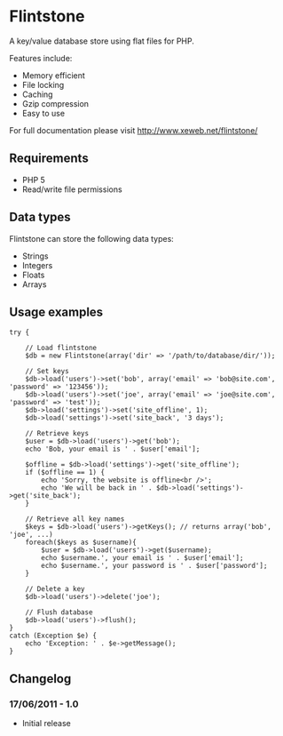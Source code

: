 Flintstone
==========

A key/value database store using flat files for PHP.

Features include:

* Memory efficient
* File locking
* Caching
* Gzip compression
* Easy to use

For full documentation please visit http://www.xeweb.net/flintstone/

Requirements
-------------

* PHP 5
* Read/write file permissions

Data types
----------

Flintstone can store the following data types:

* Strings
* Integers
* Floats
* Arrays

Usage examples
---------------

	try {
	
		// Load flintstone
		$db = new Flintstone(array('dir' => '/path/to/database/dir/'));
		
		// Set keys
		$db->load('users')->set('bob', array('email' => 'bob@site.com', 'password' => '123456'));
		$db->load('users')->set('joe', array('email' => 'joe@site.com', 'password' => 'test'));
		$db->load('settings')->set('site_offline', 1);
		$db->load('settings')->set('site_back', '3 days');
		
		// Retrieve keys
		$user = $db->load('users')->get('bob');
		echo 'Bob, your email is ' . $user['email'];
		
		$offline = $db->load('settings')->get('site_offline');
		if ($offline == 1) {
			echo 'Sorry, the website is offline<br />';
			echo 'We will be back in ' . $db->load('settings')->get('site_back');
		}
			
		// Retrieve all key names
		$keys = $db->load('users')->getKeys(); // returns array('bob', 'joe', ...)
		foreach($keys as $username){
			$user = $db->load('users')->get($username);
			echo $username.', your email is ' . $user['email'];
			echo $username.', your password is ' . $user['password'];
		}
		
		// Delete a key
		$db->load('users')->delete('joe');
		
		// Flush database
		$db->load('users')->flush();
	}
	catch (Exception $e) {
		echo 'Exception: ' . $e->getMessage();
	}
	

## Changelog

### 17/06/2011 - 1.0
* Initial release